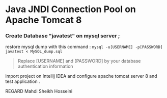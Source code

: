 # Java JNDI Connection Pool on Apache Tomcat 8

### Create Database "javatest" on mysql server ;

restore mysql dump with this command : 
```mysql -u[USERNAME] -p[PASSWORD] javatest < MySQL_dump.sql```
>Replace [USERNAME] and [PASSWORD] by your database authentication information

import project on Intellij IDEA and configure apache tomcat server 8 and test application .

REGARD
Mahdi Sheikh Hosseini
